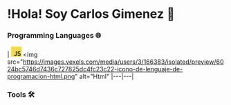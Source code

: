 # !Hola! Soy Carlos Gimenez 👋

### Programming Languages 🌐
| <img src="https://raw.githubusercontent.com/github/explore/80688e429a7d4ef2fca1e82350fe8e3517d3494d/topics/javascript/javascript.png" alt="JavasScript" width="24">
<img src="https://images.vexels.com/media/users/3/166383/isolated/preview/6024bc5746d7436c727825dc4fc23c22-icono-de-lenguaje-de-programacion-html.png" alt="Html"
|---|---|
### Tools 🛠️
<!--
**gimenez1989/gimenez1989** is a ✨ _special_ ✨ repository because its `README.md` (this file) appears on your GitHub profile.

Here are some ideas to get you started:

- 🔭 I’m currently working on ...
- 🌱 I’m currently learning ...
- 👯 I’m looking to collaborate on ...
- 🤔 I’m looking for help with ...
- 💬 Ask me about ...
- 📫 How to reach me: ...
- 😄 Pronouns: ...
- ⚡ Fun fact: ...
-->
